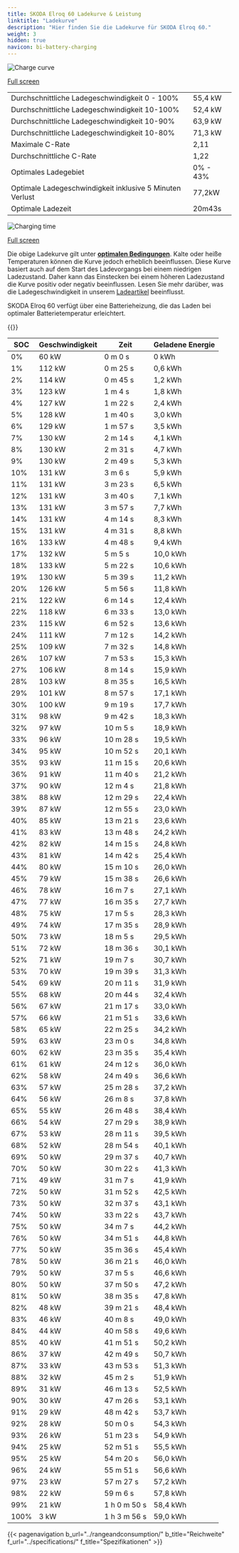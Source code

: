 ```yaml
---
title: SKODA Elroq 60 Ladekurve & Leistung
linktitle: "Ladekurve"
description: "Hier finden Sie die Ladekurve für SKODA Elroq 60."
weight: 3
hidden: true
navicon: bi-battery-charging
---
```

<!-- markdownlint-disable MD033 -->
<img src="/images/models/skoda/elroq/elroq_60/chargingcurve.svg" alt="Charge curve" class="img-fluid">

[Full screen](/images/models/skoda/elroq/elroq_60/chargingcurve.svg)


<table class="table table-striped border">
<tbody>
<tr>
<td>Durchschnittliche Ladegeschwindigkeit 0 - 100%</td><td>55,4 kW</td>
</tr>
<tr>
<td>Durchschnittliche Ladegeschwindigkeit 10-100%</td><td>52,4 kW</td>
</tr>
<tr>
<td>Durchschnittliche Ladegeschwindigkeit 10-90%</td><td>63,9 kW</td>
</tr>
<tr>
<td>Durchschnittliche Ladegeschwindigkeit 10-80%</td><td>71,3 kW</td>
</tr>
<tr>
<td>Maximale C-Rate</td><td>2,11</td>
</tr>
<tr>
<td>Durchschnittliche C-Rate</td><td>1,22</td>
</tr>
<tr>
<td>Optimales Ladegebiet</td><td>0% - 43%</td>
</tr>
<tr>
<td>Optimale Ladegeschwindigkeit inklusive 5 Minuten Verlust</td><td>77,2kW</td>
</tr>
<tr>
<td>Optimale Ladezeit</td><td>20m43s</td>
</tr>
</tbody>
</table>
<img src="/images/models/skoda/elroq/elroq_60/chargingtime.svg" alt="Charging time" class="img-fluid">

[Full screen](/images/models/skoda/elroq/elroq_60/chargingtime.svg)


Die obige Ladekurve gilt unter **[optimalen Bedingungen](../../../../../technology/battery/charging/#temperature)**. Kalte oder heiße Temperaturen können die Kurve jedoch erheblich beeinflussen. Diese Kurve basiert auch auf dem Start des Ladevorgangs bei einem niedrigen Ladezustand. Daher kann das Einstecken bei einem höheren Ladezustand die Kurve positiv oder negativ beeinflussen. Lesen Sie mehr darüber, was die Ladegeschwindigkeit in unserem [Ladeartikel](../../../../../technology/battery/charging/) beeinflusst.


SKODA Elroq 60 verfügt über eine Batterieheizung, die das Laden bei optimaler Batterietemperatur erleichtert.


{{<evkxdisplayaddarticle />}}
<table class="table table-striped border">
<thead>
<tr><th>SOC</th><th>Geschwindigkeit</th><th>Zeit</th><th>Geladene Energie</th></tr>
</thead>
<tbody>
<tr>
<td>0%</td><td>60 kW</td><td> 0 m 0 s </td><td>0 kWh </td>
</tr>
<tr>
<td>1%</td><td>112 kW</td><td> 0 m 25 s </td><td>0,6 kWh </td>
</tr>
<tr>
<td>2%</td><td>114 kW</td><td> 0 m 45 s </td><td>1,2 kWh </td>
</tr>
<tr>
<td>3%</td><td>123 kW</td><td> 1 m 4 s </td><td>1,8 kWh </td>
</tr>
<tr>
<td>4%</td><td>127 kW</td><td> 1 m 22 s </td><td>2,4 kWh </td>
</tr>
<tr>
<td>5%</td><td>128 kW</td><td> 1 m 40 s </td><td>3,0 kWh </td>
</tr>
<tr>
<td>6%</td><td>129 kW</td><td> 1 m 57 s </td><td>3,5 kWh </td>
</tr>
<tr>
<td>7%</td><td>130 kW</td><td> 2 m 14 s </td><td>4,1 kWh </td>
</tr>
<tr>
<td>8%</td><td>130 kW</td><td> 2 m 31 s </td><td>4,7 kWh </td>
</tr>
<tr>
<td>9%</td><td>130 kW</td><td> 2 m 49 s </td><td>5,3 kWh </td>
</tr>
<tr>
<td>10%</td><td>131 kW</td><td> 3 m 6 s </td><td>5,9 kWh </td>
</tr>
<tr>
<td>11%</td><td>131 kW</td><td> 3 m 23 s </td><td>6,5 kWh </td>
</tr>
<tr>
<td>12%</td><td>131 kW</td><td> 3 m 40 s </td><td>7,1 kWh </td>
</tr>
<tr>
<td>13%</td><td>131 kW</td><td> 3 m 57 s </td><td>7,7 kWh </td>
</tr>
<tr>
<td>14%</td><td>131 kW</td><td> 4 m 14 s </td><td>8,3 kWh </td>
</tr>
<tr>
<td>15%</td><td>131 kW</td><td> 4 m 31 s </td><td>8,8 kWh </td>
</tr>
<tr>
<td>16%</td><td>133 kW</td><td> 4 m 48 s </td><td>9,4 kWh </td>
</tr>
<tr>
<td>17%</td><td>132 kW</td><td> 5 m 5 s </td><td>10,0 kWh </td>
</tr>
<tr>
<td>18%</td><td>133 kW</td><td> 5 m 22 s </td><td>10,6 kWh </td>
</tr>
<tr>
<td>19%</td><td>130 kW</td><td> 5 m 39 s </td><td>11,2 kWh </td>
</tr>
<tr>
<td>20%</td><td>126 kW</td><td> 5 m 56 s </td><td>11,8 kWh </td>
</tr>
<tr>
<td>21%</td><td>122 kW</td><td> 6 m 14 s </td><td>12,4 kWh </td>
</tr>
<tr>
<td>22%</td><td>118 kW</td><td> 6 m 33 s </td><td>13,0 kWh </td>
</tr>
<tr>
<td>23%</td><td>115 kW</td><td> 6 m 52 s </td><td>13,6 kWh </td>
</tr>
<tr>
<td>24%</td><td>111 kW</td><td> 7 m 12 s </td><td>14,2 kWh </td>
</tr>
<tr>
<td>25%</td><td>109 kW</td><td> 7 m 32 s </td><td>14,8 kWh </td>
</tr>
<tr>
<td>26%</td><td>107 kW</td><td> 7 m 53 s </td><td>15,3 kWh </td>
</tr>
<tr>
<td>27%</td><td>106 kW</td><td> 8 m 14 s </td><td>15,9 kWh </td>
</tr>
<tr>
<td>28%</td><td>103 kW</td><td> 8 m 35 s </td><td>16,5 kWh </td>
</tr>
<tr>
<td>29%</td><td>101 kW</td><td> 8 m 57 s </td><td>17,1 kWh </td>
</tr>
<tr>
<td>30%</td><td>100 kW</td><td> 9 m 19 s </td><td>17,7 kWh </td>
</tr>
<tr>
<td>31%</td><td>98 kW</td><td> 9 m 42 s </td><td>18,3 kWh </td>
</tr>
<tr>
<td>32%</td><td>97 kW</td><td> 10 m 5 s </td><td>18,9 kWh </td>
</tr>
<tr>
<td>33%</td><td>96 kW</td><td> 10 m 28 s </td><td>19,5 kWh </td>
</tr>
<tr>
<td>34%</td><td>95 kW</td><td> 10 m 52 s </td><td>20,1 kWh </td>
</tr>
<tr>
<td>35%</td><td>93 kW</td><td> 11 m 15 s </td><td>20,6 kWh </td>
</tr>
<tr>
<td>36%</td><td>91 kW</td><td> 11 m 40 s </td><td>21,2 kWh </td>
</tr>
<tr>
<td>37%</td><td>90 kW</td><td> 12 m 4 s </td><td>21,8 kWh </td>
</tr>
<tr>
<td>38%</td><td>88 kW</td><td> 12 m 29 s </td><td>22,4 kWh </td>
</tr>
<tr>
<td>39%</td><td>87 kW</td><td> 12 m 55 s </td><td>23,0 kWh </td>
</tr>
<tr>
<td>40%</td><td>85 kW</td><td> 13 m 21 s </td><td>23,6 kWh </td>
</tr>
<tr>
<td>41%</td><td>83 kW</td><td> 13 m 48 s </td><td>24,2 kWh </td>
</tr>
<tr>
<td>42%</td><td>82 kW</td><td> 14 m 15 s </td><td>24,8 kWh </td>
</tr>
<tr>
<td>43%</td><td>81 kW</td><td> 14 m 42 s </td><td>25,4 kWh </td>
</tr>
<tr>
<td>44%</td><td>80 kW</td><td> 15 m 10 s </td><td>26,0 kWh </td>
</tr>
<tr>
<td>45%</td><td>79 kW</td><td> 15 m 38 s </td><td>26,6 kWh </td>
</tr>
<tr>
<td>46%</td><td>78 kW</td><td> 16 m 7 s </td><td>27,1 kWh </td>
</tr>
<tr>
<td>47%</td><td>77 kW</td><td> 16 m 35 s </td><td>27,7 kWh </td>
</tr>
<tr>
<td>48%</td><td>75 kW</td><td> 17 m 5 s </td><td>28,3 kWh </td>
</tr>
<tr>
<td>49%</td><td>74 kW</td><td> 17 m 35 s </td><td>28,9 kWh </td>
</tr>
<tr>
<td>50%</td><td>73 kW</td><td> 18 m 5 s </td><td>29,5 kWh </td>
</tr>
<tr>
<td>51%</td><td>72 kW</td><td> 18 m 36 s </td><td>30,1 kWh </td>
</tr>
<tr>
<td>52%</td><td>71 kW</td><td> 19 m 7 s </td><td>30,7 kWh </td>
</tr>
<tr>
<td>53%</td><td>70 kW</td><td> 19 m 39 s </td><td>31,3 kWh </td>
</tr>
<tr>
<td>54%</td><td>69 kW</td><td> 20 m 11 s </td><td>31,9 kWh </td>
</tr>
<tr>
<td>55%</td><td>68 kW</td><td> 20 m 44 s </td><td>32,4 kWh </td>
</tr>
<tr>
<td>56%</td><td>67 kW</td><td> 21 m 17 s </td><td>33,0 kWh </td>
</tr>
<tr>
<td>57%</td><td>66 kW</td><td> 21 m 51 s </td><td>33,6 kWh </td>
</tr>
<tr>
<td>58%</td><td>65 kW</td><td> 22 m 25 s </td><td>34,2 kWh </td>
</tr>
<tr>
<td>59%</td><td>63 kW</td><td> 23 m 0 s </td><td>34,8 kWh </td>
</tr>
<tr>
<td>60%</td><td>62 kW</td><td> 23 m 35 s </td><td>35,4 kWh </td>
</tr>
<tr>
<td>61%</td><td>61 kW</td><td> 24 m 12 s </td><td>36,0 kWh </td>
</tr>
<tr>
<td>62%</td><td>58 kW</td><td> 24 m 49 s </td><td>36,6 kWh </td>
</tr>
<tr>
<td>63%</td><td>57 kW</td><td> 25 m 28 s </td><td>37,2 kWh </td>
</tr>
<tr>
<td>64%</td><td>56 kW</td><td> 26 m 8 s </td><td>37,8 kWh </td>
</tr>
<tr>
<td>65%</td><td>55 kW</td><td> 26 m 48 s </td><td>38,4 kWh </td>
</tr>
<tr>
<td>66%</td><td>54 kW</td><td> 27 m 29 s </td><td>38,9 kWh </td>
</tr>
<tr>
<td>67%</td><td>53 kW</td><td> 28 m 11 s </td><td>39,5 kWh </td>
</tr>
<tr>
<td>68%</td><td>52 kW</td><td> 28 m 54 s </td><td>40,1 kWh </td>
</tr>
<tr>
<td>69%</td><td>50 kW</td><td> 29 m 37 s </td><td>40,7 kWh </td>
</tr>
<tr>
<td>70%</td><td>50 kW</td><td> 30 m 22 s </td><td>41,3 kWh </td>
</tr>
<tr>
<td>71%</td><td>49 kW</td><td> 31 m 7 s </td><td>41,9 kWh </td>
</tr>
<tr>
<td>72%</td><td>50 kW</td><td> 31 m 52 s </td><td>42,5 kWh </td>
</tr>
<tr>
<td>73%</td><td>50 kW</td><td> 32 m 37 s </td><td>43,1 kWh </td>
</tr>
<tr>
<td>74%</td><td>50 kW</td><td> 33 m 22 s </td><td>43,7 kWh </td>
</tr>
<tr>
<td>75%</td><td>50 kW</td><td> 34 m 7 s </td><td>44,2 kWh </td>
</tr>
<tr>
<td>76%</td><td>50 kW</td><td> 34 m 51 s </td><td>44,8 kWh </td>
</tr>
<tr>
<td>77%</td><td>50 kW</td><td> 35 m 36 s </td><td>45,4 kWh </td>
</tr>
<tr>
<td>78%</td><td>50 kW</td><td> 36 m 21 s </td><td>46,0 kWh </td>
</tr>
<tr>
<td>79%</td><td>50 kW</td><td> 37 m 5 s </td><td>46,6 kWh </td>
</tr>
<tr>
<td>80%</td><td>50 kW</td><td> 37 m 50 s </td><td>47,2 kWh </td>
</tr>
<tr>
<td>81%</td><td>50 kW</td><td> 38 m 35 s </td><td>47,8 kWh </td>
</tr>
<tr>
<td>82%</td><td>48 kW</td><td> 39 m 21 s </td><td>48,4 kWh </td>
</tr>
<tr>
<td>83%</td><td>46 kW</td><td> 40 m 8 s </td><td>49,0 kWh </td>
</tr>
<tr>
<td>84%</td><td>44 kW</td><td> 40 m 58 s </td><td>49,6 kWh </td>
</tr>
<tr>
<td>85%</td><td>40 kW</td><td> 41 m 51 s </td><td>50,2 kWh </td>
</tr>
<tr>
<td>86%</td><td>37 kW</td><td> 42 m 49 s </td><td>50,7 kWh </td>
</tr>
<tr>
<td>87%</td><td>33 kW</td><td> 43 m 53 s </td><td>51,3 kWh </td>
</tr>
<tr>
<td>88%</td><td>32 kW</td><td> 45 m 2 s </td><td>51,9 kWh </td>
</tr>
<tr>
<td>89%</td><td>31 kW</td><td> 46 m 13 s </td><td>52,5 kWh </td>
</tr>
<tr>
<td>90%</td><td>30 kW</td><td> 47 m 26 s </td><td>53,1 kWh </td>
</tr>
<tr>
<td>91%</td><td>29 kW</td><td> 48 m 42 s </td><td>53,7 kWh </td>
</tr>
<tr>
<td>92%</td><td>28 kW</td><td> 50 m 0 s </td><td>54,3 kWh </td>
</tr>
<tr>
<td>93%</td><td>26 kW</td><td> 51 m 23 s </td><td>54,9 kWh </td>
</tr>
<tr>
<td>94%</td><td>25 kW</td><td> 52 m 51 s </td><td>55,5 kWh </td>
</tr>
<tr>
<td>95%</td><td>25 kW</td><td> 54 m 20 s </td><td>56,0 kWh </td>
</tr>
<tr>
<td>96%</td><td>24 kW</td><td> 55 m 51 s </td><td>56,6 kWh </td>
</tr>
<tr>
<td>97%</td><td>23 kW</td><td> 57 m 27 s </td><td>57,2 kWh </td>
</tr>
<tr>
<td>98%</td><td>22 kW</td><td> 59 m 6 s </td><td>57,8 kWh </td>
</tr>
<tr>
<td>99%</td><td>21 kW</td><td>1 h 0 m 50 s </td><td>58,4 kWh </td>
</tr>
<tr>
<td>100%</td><td>3 kW</td><td>1 h 3 m 56 s </td><td>59,0 kWh </td>
</tr>
</tbody>
</table>


{{< pagenavigation b_url="../rangeandconsumption/" b_title="Reichweite" f_url="../specifications/" f_title="Spezifikationen" >}}
